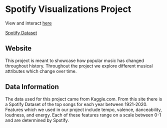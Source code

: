 # Spotify Visualizations Project
View and interact [here](https://catherinetao.github.io/SpotifyVizProject/project.html)

[Spotify Dataset](https://www.kaggle.com/yamaerenay/spotify-dataset-19212020-160k-tracks)

## Website
This project is meant to showcase how popular music has changed throughout history.  Throughout the project we explore different musical attributes which change over time.

## Data Information
The data used for this project came from Kaggle.com.  From this site there is a Spotify Dataset of the top songs for each year between 1921-2020.  Features which we used in our project include tempo, valence, danceability, loudness, and energy.  Each of these features range on a scale between 0-1 and are determined by Spotify.

